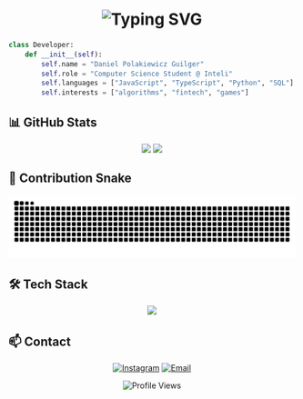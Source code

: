 <div align="center">
  
<h1>
  <img src="https://readme-typing-svg.herokuapp.com/?font=Fira+Code&size=50&duration=3000&pause=1000&center=true&vCenter=true&width=600&height=100&lines=Daniel+Polakiewicz+Guilger;Estudante+%40+Inteli" alt="Typing SVG" />
</h1>

</div>

```python
class Developer:
    def __init__(self):
        self.name = "Daniel Polakiewicz Guilger"
        self.role = "Computer Science Student @ Inteli"
        self.languages = ["JavaScript", "TypeScript", "Python", "SQL"]
        self.interests = ["algorithms", "fintech", "games"]
```

## 📊 GitHub Stats

<div align="center">
  <img height="180em" src="https://github-readme-stats.vercel.app/api?username=DanGuilger&show_icons=true&theme=tokyonight&include_all_commits=true&count_private=true&hide_border=true&bg_color=0D1117"/>
  <img height="180em" src="https://github-readme-stats.vercel.app/api/top-langs/?username=DanGuilger&layout=compact&langs_count=7&theme=tokyonight&hide_border=true&bg_color=0D1117"/>
</div>

## 🐍 Contribution Snake

<div align="center">
  <img alt="github-snake" src="https://github.com/DanGuilger/DanGuilger/blob/output/github-contribution-grid-snake-dark.svg" />
</div>

## 🛠️ Tech Stack

<div align="center">
  <img src="https://skillicons.dev/icons?i=js,ts,python,html,css,nodejs,mysql,git,vscode" />
</div>

## 📫 Contact

<div align="center">

[![Instagram](https://img.shields.io/badge/Instagram-%23E4405F.svg?style=for-the-badge&logo=Instagram&logoColor=white)](https://instagram.com/guilgerdaniel)
[![Email](https://img.shields.io/badge/Gmail-D14836?style=for-the-badge&logo=gmail&logoColor=white)](mailto:danielpolakguilger@gmail.com)

![Profile Views](https://komarev.com/ghpvc/?username=DanGuilger&color=1e90ff&style=flat-square)

</div>
